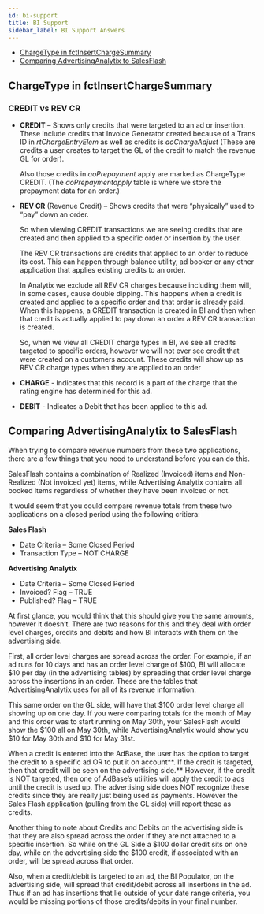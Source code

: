 ```yaml
---
id: bi-support
title: BI Support
sidebar_label: BI Support Answers
---
```


[Optional Header]: # "BI Support"

- [ChargeType in fctInsertChargeSummary](#chargetype-in-fctinsertchargesummary)
- [Comparing AdvertisingAnalytix to SalesFlash](#comparing-advertisinganalytix-to-salesflash)

##  ChargeType in fctInsertChargeSummary

### CREDIT vs REV CR

- **CREDIT** – Shows only credits that were targeted to an ad or insertion.  These include credits that Invoice Generator created because of a Trans ID in *rtChargeEntryElem* as well as credits is *aoChargeAdjust* (These are credits a user creates to target the GL of the credit to match the revenue GL for order). 

  Also those credits in *aoPrepayment* apply are marked as ChargeType CREDIT.  (The *aoPrepaymentapply* table is where we store the prepayment data for an order.)

- **REV CR** (Revenue Credit) – Shows credits that were “physically” used to “pay” down an order.

  So when viewing CREDIT transactions we are seeing credits that are created and then applied to a specific order or insertion by the user.

  The REV CR transactions are credits that applied to an order to reduce its cost.  This can happen through balance utility, ad booker or any other application that applies existing credits to an order.

  In Analytix we exclude all REV CR charges because including them will, in some cases, cause double dipping.  This happens when a credit is created and applied to a specific order and that order is already paid.  When this happens, a CREDIT transaction is created in BI and then when that credit is actually applied to pay down an order a REV CR transaction is created.

  So, when we view all CREDIT charge types in BI, we see all credits targeted to specific orders, however we will not ever see credit that were created on a customers account.  These credits will show up as REV CR charge types when they are applied to an order

- **CHARGE** - Indicates that this record is a part of the charge that the rating engine has determined for this ad.

- **DEBIT** - Indicates a Debit that has been applied to this ad.

## Comparing AdvertisingAnalytix to SalesFlash

When trying to compare revenue numbers from these two applications, there are a few things that you need to understand before you can do this.

SalesFlash contains a combination of Realized (Invoiced) items and Non-Realized (Not invoiced yet) items, while Advertising Analytix contains all booked items regardless of whether they have been invoiced or not.

It would seem that you could compare revenue totals from these two applications on a closed period using the following critiera:

**Sales Flash**

- Date Criteria – Some Closed Period
- Transaction Type – NOT CHARGE

**Advertising Analytix**

- Date Criteria – Some Closed Period
- Invoiced? Flag – TRUE
- Published? Flag – TRUE 

At first glance, you would think that this should give you the same amounts, however it doesn’t.  There are two reasons for this and they deal with order level charges, credits and debits and how BI interacts with them on the advertising side.

First, all order level charges are spread across the order.  For example, if an ad runs for 10 days and has an order level charge of $100, BI will allocate $10 per day (in the advertising tables) by spreading that order level charge across the insertions in an order.  These are the tables that AdvertisingAnalytix uses for all of its revenue information.

This same order on the GL side, will have that $100 order level charge all showing up on one day.  If you were comparing totals for the month of May and this order was to start running on May 30th, your SalesFlash would show the $100 all on May 30th, while AdvertisingAnalytix would show you $10 for May 30th and $10 for May 31st.

When a credit is entered into the AdBase, the user has the option to target the credit to a specific ad OR to put it on account**.  If the credit is targeted, then that credit will be seen on the advertising side.**  However, if the credit is NOT targeted, then one of AdBase’s utilities will apply the credit to ads until the credit is used up.  The advertising side does NOT recognize these credits since they are really just being used as payments.  However the Sales Flash application (pulling from the GL side) will report these as credits.

Another thing to note about Credits and Debits on the advertising side is that they are also spread across the order if they are not attached to a specific insertion.  So while on the GL Side a $100 dollar credit sits on one day, while on the advertising side the $100 credit, if associated with an order, will be spread across that order.

Also, when a credit/debit is targeted to an ad, the BI Populator, on the advertising side, will spread that credit/debit across all insertions in the ad.  Thus if an ad has insertions that lie outside of your date range criteria, you would be missing portions of those credits/debits in your final number.

 

 